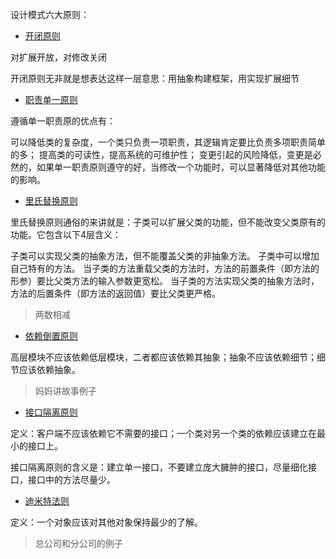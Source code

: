 
设计模式六大原则：

* [开闭原则](https://blog.csdn.net/zhengzhb/article/details/7296944)

对扩展开放，对修改关闭

开闭原则无非就是想表达这样一层意思：用抽象构建框架，用实现扩展细节


* [职责单一原则](https://blog.csdn.net/zhengzhb/article/details/7278174)

遵循单一职责原的优点有：

可以降低类的复杂度，一个类只负责一项职责，其逻辑肯定要比负责多项职责简单的多；
提高类的可读性，提高系统的可维护性；
变更引起的风险降低，变更是必然的，如果单一职责原则遵守的好，当修改一个功能时，可以显著降低对其他功能的影响。


* [里氏替换原则](https://blog.csdn.net/zhengzhb/article/details/7281833)

里氏替换原则通俗的来讲就是：子类可以扩展父类的功能，但不能改变父类原有的功能。它包含以下4层含义：

子类可以实现父类的抽象方法，但不能覆盖父类的非抽象方法。
子类中可以增加自己特有的方法。
当子类的方法重载父类的方法时，方法的前置条件（即方法的形参）要比父类方法的输入参数更宽松。
当子类的方法实现父类的抽象方法时，方法的后置条件（即方法的返回值）要比父类更严格。

> 两数相减


* [依赖倒置原则](https://blog.csdn.net/zhengzhb/article/details/7289269)

高层模块不应该依赖低层模块，二者都应该依赖其抽象；抽象不应该依赖细节；细节应该依赖抽象。

> 妈妈讲故事例子


* [接口隔离原则](https://blog.csdn.net/zhengzhb/article/details/7296921)

定义：客户端不应该依赖它不需要的接口；一个类对另一个类的依赖应该建立在最小的接口上。

接口隔离原则的含义是：建立单一接口，不要建立庞大臃肿的接口，尽量细化接口，接口中的方法尽量少。


* [迪米特法则](https://blog.csdn.net/zhengzhb/article/details/7296930)

定义：一个对象应该对其他对象保持最少的了解。

>  总公司和分公司的例子
